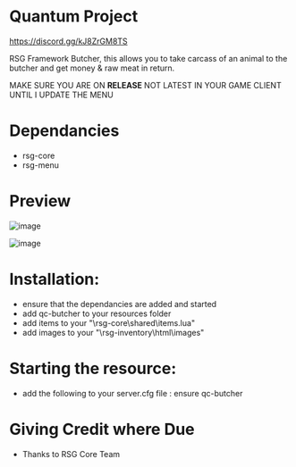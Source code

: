 # Quantum Project
https://discord.gg/kJ8ZrGM8TS

RSG Framework Butcher, this allows you to take carcass of an animal to the butcher and get money & raw meat in return. 

MAKE SURE YOU ARE ON **RELEASE** NOT LATEST IN YOUR GAME CLIENT UNTIL I UPDATE THE MENU

# Dependancies
- rsg-core
- rsg-menu

# Preview
![image](https://github.com/Artmines/qc-butcher/assets/96462463/613aeeac-3e7a-455d-804b-ee60fc70c969)

![image](https://github.com/Artmines/qc-butcher/assets/96462463/a3a146b2-c849-435e-bd32-04093617b2a3)


# Installation:
- ensure that the dependancies are added and started
- add qc-butcher to your resources folder
- add items to your "\rsg-core\shared\items.lua"
- add images to your "\rsg-inventory\html\images"

# Starting the resource:
- add the following to your server.cfg file : ensure qc-butcher

# Giving Credit where Due
- Thanks to RSG Core Team
